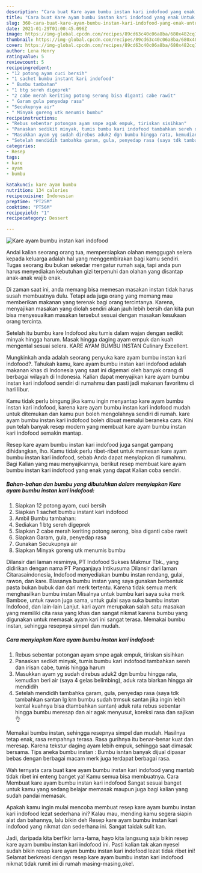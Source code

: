 ```yaml
---
description: "Cara buat Kare ayam bumbu instan kari indofood yang enak Untuk Jualan"
title: "Cara buat Kare ayam bumbu instan kari indofood yang enak Untuk Jualan"
slug: 360-cara-buat-kare-ayam-bumbu-instan-kari-indofood-yang-enak-untuk-jualan
date: 2021-01-29T01:00:45.096Z
image: https://img-global.cpcdn.com/recipes/89cd63c40c06a8ba/680x482cq70/kare-ayam-bumbu-instan-kari-indofood-foto-resep-utama.jpg
thumbnail: https://img-global.cpcdn.com/recipes/89cd63c40c06a8ba/680x482cq70/kare-ayam-bumbu-instan-kari-indofood-foto-resep-utama.jpg
cover: https://img-global.cpcdn.com/recipes/89cd63c40c06a8ba/680x482cq70/kare-ayam-bumbu-instan-kari-indofood-foto-resep-utama.jpg
author: Lena Henry
ratingvalue: 5
reviewcount: 5
recipeingredient:
- "12 potong ayam cuci bersih"
- "1 sachet bumbu instant kari indofood"
- " Bumbu tambahan"
- "1 btg sereh digeprek"
- "2 cabe merah keriting potong serong bisa diganti cabe rawit"
- " Garam gula penyedap rasa"
- "Secukupnya air"
- " Minyak goreng utk menumis bumbu"
recipeinstructions:
- "Rebus sebentar potongan ayam smpe agak empuk, tiriskan sisihkan"
- "Panaskan sedikit minyak, tumis bumbu kari indofood tambahkan sereh dan irisan cabe, tumis hingga harum"
- "Masukkan ayam yg sudah direbus aduk2 dgn bumbu hingga rata, kemudian beri air (saya 4 gelas belimbing), aduk rata biarkan hingga air mendidih"
- "Setelah mendidih tambahka garam, gula, penyedap rasa (saya tdk tambahkan santan lg krn bumbu sudah trmsuk santan jika ingin lebih kental kuahnya bisa dtambahkan santan) aduk rata rebus sebentar hingga bumbu meresap dan air agak menyusut, koreksi rasa dan sajikan👌"
categories:
- Resep
tags:
- kare
- ayam
- bumbu

katakunci: kare ayam bumbu 
nutrition: 134 calories
recipecuisine: Indonesian
preptime: "PT25M"
cooktime: "PT56M"
recipeyield: "1"
recipecategory: Dessert

---
```



![Kare ayam bumbu instan kari indofood](https://img-global.cpcdn.com/recipes/89cd63c40c06a8ba/680x482cq70/kare-ayam-bumbu-instan-kari-indofood-foto-resep-utama.jpg)

Andai kalian seorang orang tua, mempersiapkan olahan menggugah selera kepada keluarga adalah hal yang menggembirakan bagi kamu sendiri. Tugas seorang ibu bukan sekedar mengatur rumah saja, tapi anda pun harus menyediakan kebutuhan gizi terpenuhi dan olahan yang disantap anak-anak wajib enak.

Di zaman  saat ini, anda memang bisa memesan masakan instan tidak harus susah membuatnya dulu. Tetapi ada juga orang yang memang mau memberikan makanan yang terenak bagi orang tercintanya. Karena, menyajikan masakan yang diolah sendiri akan jauh lebih bersih dan kita pun bisa menyesuaikan masakan tersebut sesuai dengan masakan kesukaan orang tercinta. 

Setelah itu bumbu kare Indofood aku tumis dalam wajan dengan sedikit minyak hingga harum. Masak hingga daging ayam empuk dan kuah mengental sesuai selera. KARE AYAM BUMBU INSTAN Culinary Excellent.

Mungkinkah anda adalah seorang penyuka kare ayam bumbu instan kari indofood?. Tahukah kamu, kare ayam bumbu instan kari indofood adalah makanan khas di Indonesia yang saat ini digemari oleh banyak orang di berbagai wilayah di Indonesia. Kalian dapat menyajikan kare ayam bumbu instan kari indofood sendiri di rumahmu dan pasti jadi makanan favoritmu di hari libur.

Kamu tidak perlu bingung jika kamu ingin menyantap kare ayam bumbu instan kari indofood, karena kare ayam bumbu instan kari indofood mudah untuk ditemukan dan kamu pun boleh mengolahnya sendiri di rumah. kare ayam bumbu instan kari indofood boleh dibuat memalui beraneka cara. Kini pun telah banyak resep modern yang membuat kare ayam bumbu instan kari indofood semakin mantap.

Resep kare ayam bumbu instan kari indofood juga sangat gampang dihidangkan, lho. Kamu tidak perlu ribet-ribet untuk memesan kare ayam bumbu instan kari indofood, sebab Anda dapat menyiapkan di rumahmu. Bagi Kalian yang mau menyajikannya, berikut resep membuat kare ayam bumbu instan kari indofood yang enak yang dapat Kalian coba sendiri.

<!--inarticleads1-->

##### Bahan-bahan dan bumbu yang dibutuhkan dalam menyiapkan Kare ayam bumbu instan kari indofood:

1. Siapkan 12 potong ayam, cuci bersih
1. Siapkan 1 sachet bumbu instant kari indofood
1. Ambil  Bumbu tambahan:
1. Sediakan 1 btg sereh digeprek
1. Siapkan 2 cabe merah keriting potong serong, bisa diganti cabe rawit
1. Siapkan  Garam, gula, penyedap rasa
1. Gunakan Secukupnya air
1. Siapkan  Minyak goreng utk menumis bumbu


Dilansir dari laman resminya, PT Indofood Sukses Makmur Tbk., yang didirikan dengan nama PT Panganjaya Intikusuma Dilansir dari laman Citarasaindonesia, Indofood menyediakan bumbu instan rendang, gulai, rawon, dan kare. Biasanya bumbu instan yang saya gunakan berbentuk pasta bukan bubuk dan dari merk tertentu. Karena tidak semua merk menghasilkan bumbu instan Misalnya untuk bumbu kari saya suka merk Bamboe, untuk rawon juga sama, untuk gulai saya suka bumbu instan Indofood, dan lain-lain Lanjut. kari ayam merupakan salah satu masakan yang memiliki cita rasa yang khas dan sangat nikmat karena bumbu yang digunakan untuk memasak ayam kari ini sangat terasa. Memakai bumbu instan, sehingga resepnya simpel dan mudah. 

<!--inarticleads2-->

##### Cara menyiapkan Kare ayam bumbu instan kari indofood:

1. Rebus sebentar potongan ayam smpe agak empuk, tiriskan sisihkan
1. Panaskan sedikit minyak, tumis bumbu kari indofood tambahkan sereh dan irisan cabe, tumis hingga harum
1. Masukkan ayam yg sudah direbus aduk2 dgn bumbu hingga rata, kemudian beri air (saya 4 gelas belimbing), aduk rata biarkan hingga air mendidih
1. Setelah mendidih tambahka garam, gula, penyedap rasa (saya tdk tambahkan santan lg krn bumbu sudah trmsuk santan jika ingin lebih kental kuahnya bisa dtambahkan santan) aduk rata rebus sebentar hingga bumbu meresap dan air agak menyusut, koreksi rasa dan sajikan👌


Memakai bumbu instan, sehingga resepnya simpel dan mudah. Hasilnya tetap enak, rasa rempahnya terasa. Rasa gurihnya itu benar-benar kuat dan meresap. Karena tekstur daging ayam lebih empuk, sehingga saat dimasak bersama. Tips aneka bumbu instan : Bumbu isntan banyak dijual dipasar bebas dengan berbagai macam merk juga terdapat berbagai rasa. 

Wah ternyata cara buat kare ayam bumbu instan kari indofood yang mantab tidak ribet ini enteng banget ya! Kamu semua bisa membuatnya. Cara Membuat kare ayam bumbu instan kari indofood Sangat sesuai banget untuk kamu yang sedang belajar memasak maupun juga bagi kalian yang sudah pandai memasak.

Apakah kamu ingin mulai mencoba membuat resep kare ayam bumbu instan kari indofood lezat sederhana ini? Kalau mau, mending kamu segera siapin alat dan bahannya, lalu bikin deh Resep kare ayam bumbu instan kari indofood yang nikmat dan sederhana ini. Sangat taidak sulit kan. 

Jadi, daripada kita berfikir lama-lama, hayo kita langsung saja bikin resep kare ayam bumbu instan kari indofood ini. Pasti kalian tak akan nyesel sudah bikin resep kare ayam bumbu instan kari indofood lezat tidak ribet ini! Selamat berkreasi dengan resep kare ayam bumbu instan kari indofood nikmat tidak rumit ini di rumah masing-masing,oke!.

